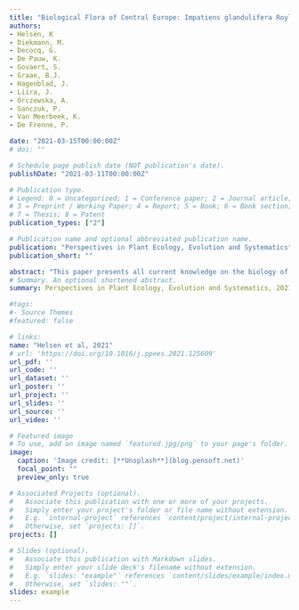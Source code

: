 ```yaml
---
title: "Biological Flora of Central Europe: Impatiens glandulifera Royle"
authors:
- Helsen, K
- Diekmann, M.
- Decocq, G.
- De Pauw, K.
- Govaert, S.
- Graae, B.J.
- Hagenblad, J.
- Liira, J.
- Orczewska, A.
- Sanczuk, P.
- Van Meerbeek, K.
- De Frenne, P.

date: "2021-03-15T00:00:00Z"
# doi: ""

# Schedule page publish date (NOT publication's date).
publishDate: "2021-03-11T00:00:00Z"

# Publication type.
# Legend: 0 = Uncategorized; 1 = Conference paper; 2 = Journal article;
# 3 = Preprint / Working Paper; 4 = Report; 5 = Book; 6 = Book section;
# 7 = Thesis; 8 = Patent
publication_types: ["2"]

# Publication name and optional abbreviated publication name.
publication: "Perspectives in Plant Ecology, Evolution and Systematics"
publication_short: ""

abstract: "This paper presents all current knowledge on the biology of the invasive therophyte Impatiens glandulifera Royle (Himalayan Balsam), and covers aspects of taxonomy, morphology, distribution, habitat requirements, ecology, life cycle, genetics, history of invasive spread, ecological impact and management. Although a few review papers have been published on this species in previous decades, a great deal of insights have been gained in the last three decades, owing to the species’ notorious reputation as one of the most problematic invasive species in Europe. This study consequently focusses on this novel information, with a particular focus on information from Central Europe."
# Summary. An optional shortened abstract.
summary: Perspectives in Plant Ecology, Evolution and Systematics, 2021"

#tags:
#- Source Themes
#featured: false

# links:
name: "Helsen et al, 2021"
# url: 'https://doi.org/10.1016/j.ppees.2021.125609'
url_pdf: ''
url_code: ''
url_dataset: ''
url_poster: ''
url_project: ''
url_slides: ''
url_source: ''
url_video: ''

# Featured image
# To use, add an image named `featured.jpg/png` to your page's folder. 
image:
  caption: 'Image credit: [**Unsplash**](blog.pensoft.net)'
  focal_point: ""
  preview_only: true

# Associated Projects (optional).
#   Associate this publication with one or more of your projects.
#   Simply enter your project's folder or file name without extension.
#   E.g. `internal-project` references `content/project/internal-project/index.md`.
#   Otherwise, set `projects: []`.
projects: []

# Slides (optional).
#   Associate this publication with Markdown slides.
#   Simply enter your slide deck's filename without extension.
#   E.g. `slides: "example"` references `content/slides/example/index.md`.
#   Otherwise, set `slides: ""`.
slides: example
---
```

